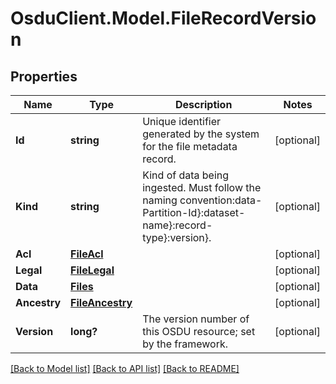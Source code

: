 # OsduClient.Model.FileRecordVersion
## Properties

Name | Type | Description | Notes
------------ | ------------- | ------------- | -------------
**Id** | **string** | Unique identifier generated by the system for the file metadata record. | [optional] 
**Kind** | **string** | Kind of data being ingested. Must follow the naming convention:data-Partition-Id}:dataset-name}:record-type}:version}. | [optional] 
**Acl** | [**FileAcl**](FileAcl.md) |  | [optional] 
**Legal** | [**FileLegal**](FileLegal.md) |  | [optional] 
**Data** | [**Files**](Files.md) |  | [optional] 
**Ancestry** | [**FileAncestry**](FileAncestry.md) |  | [optional] 
**Version** | **long?** | The version number of this OSDU resource; set by the framework. | [optional] 

[[Back to Model list]](../README.md#documentation-for-models) [[Back to API list]](../README.md#documentation-for-api-endpoints) [[Back to README]](../README.md)

